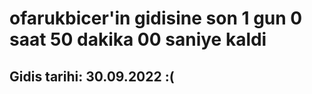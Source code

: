 # ofarukbicer'in gidisine son 1 gun 0 saat 50 dakika 00 saniye kaldi

## Gidis tarihi: 30.09.2022 :(